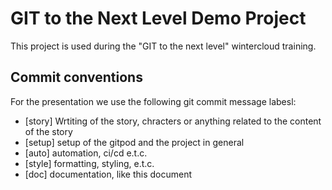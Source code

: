 # GIT to the Next Level Demo Project

This project is used during the "GIT to the next level" wintercloud training.

## Commit conventions

For the presentation we use the following git commit message labesl:

* [story] Wrtiting of the story, chracters or anything related to the content of the story
* [setup] setup of the gitpod and the project in general
* [auto] automation, ci/cd e.t.c.
* [style] formatting, styling, e.t.c.
* [doc] documentation, like this document